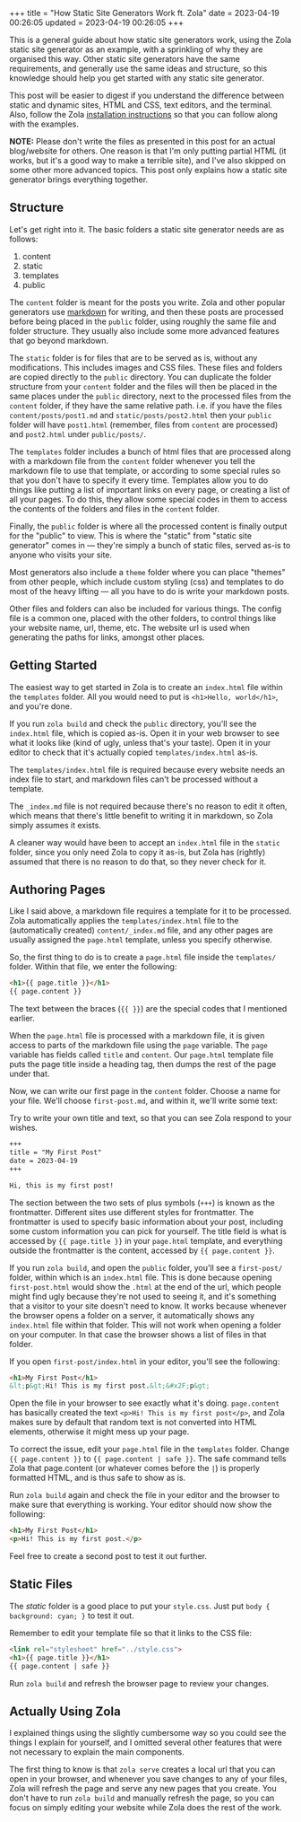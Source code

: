 +++
title = "How Static Site Generators Work ft. Zola"
date = 2023-04-19 00:26:05
updated = 2023-04-19 00:26:05
+++

<!--
TODO: clarify where to use terminal commands.
TODO: mention template engine
-->

This is a general guide about how static site generators work,
using the Zola static site generator as an example,
with a sprinkling of why they are organised this way.
Other static site generators have the same requirements,
and generally use the same ideas and structure,
so this knowledge should help you get started with
any static site generator.

This post will be easier to digest if you understand
the difference between static and dynamic sites,
HTML and CSS, text editors, and the terminal.
Also, follow the Zola [installation instructions][install]
so that you can follow along with the examples.

**NOTE:** Please don't write the files as presented in this post
for an actual blog/website for others.
One reason is that I'm only putting partial HTML
(it works, but it's a good way to make a terrible site),
and I've also skipped on some other more advanced topics.
This post only explains how a static site generator
brings everything together.

## Structure

Let's get right into it.
The basic folders a static site generator needs are as follows:

1. content
2. static
3. templates
4. public

The `content` folder is meant for the posts you write.
Zola and other popular generators use [markdown][md] for writing,
and then these posts are processed
before being placed in the `public` folder,
using roughly the same file and folder structure.
They usually also include some more advanced features
that go beyond markdown.

The `static` folder is for files that are to be served as is,
without any modifications.
This includes images and CSS files.
These files and folders are copied directly to the `public` directory.
You can duplicate the folder structure from your `content` folder
and the files will then be placed in the same places
under the `public` directory,
next to the processed files from the `content` folder,
if they have the same relative path.
i.e. if you have the files `content/posts/post1.md`
and `static/posts/post2.html`
then your `public` folder will have `post1.html`
(remember, files from `content` are processed)
and `post2.html` under `public/posts/`.

The `templates` folder includes a bunch of html
files that are processed along with
a markdown file from the `content` folder
whenever you tell the markdown file to use that template,
or according to some special rules
so that you don't have to specify it every time.
Templates allow you to do things like
putting a list of important links on every page,
or creating a list of all your pages.
To do this, they allow some special codes in them
to access the contents of the folders and files
in the `content` folder.

Finally, the `public` folder is where all the processed content
is finally output for the "public" to view.
This is where the "static" from "static site generator" comes in —
they're simply a bunch of static files,
served as-is to anyone who visits your site.

Most generators also include a `theme` folder
where you can place "themes" from other people,
which include custom styling (css) and templates
to do most of the heavy lifting —
all you have to do is write your markdown posts.

Other files and folders can also be included for various things.
The config file is a common one, placed with the other folders,
to control things like your website name, url, theme, etc.
The website url is used when generating the paths for links,
amongst other places.

## Getting Started

The easiest way to get started in Zola is to create an `index.html`
file within the `templates` folder.
All you would need to put is `<h1>Hello, world</h1>`,
and you're done.

If you run `zola build` and check the `public` directory,
you'll see the `index.html` file, which is copied as-is.
Open it in your web browser to see what it looks like
(kind of ugly, unless that's your taste).
Open it in your editor to check that
it's actually copied `templates/index.html` as-is.

The `templates/index.html` file is required because
every website needs an index file to start,
and markdown files can't be processed without a template.

The `_index.md` file is not required
because there's no reason to edit it often,
which means that there's little benefit to writing it in markdown,
so Zola simply assumes it exists.

A cleaner way would have been to accept
an `index.html` file in the `static` folder,
since you only need Zola to copy it as-is,
but Zola has (rightly) assumed
that there is no reason to do that,
so they never check for it.

## Authoring Pages

Like I said above, a markdown file requires a template
for it to be processed.
Zola automatically applies the `templates/index.html` file
to the (automatically created) `content/_index.md` file,
and any other pages are usually assigned the `page.html` template,
unless you specify otherwise.

So, the first thing to do is to create a `page.html` file
inside the `templates/` folder.
Within that file, we enter the following:

```html
<h1>{{ page.title }}</h1>
{{ page.content }}
```

The text between the braces (`{{ }}`) are the special codes
that I mentioned earlier.

When the `page.html` file is processed with a markdown file,
it is given access to parts of the markdown file using
the `page` variable.
The `page` variable has fields called `title` and `content`.
Our `page.html` template file puts the page title inside a heading tag,
then dumps the rest of the page under that.

Now, we can write our first page in the `content` folder.
Choose a name for your file.
We'll choose `first-post.md`,
and within it, we'll write some text:

Try to write your own title and text,
so that you can see Zola respond to your wishes.

```md
+++
title = "My First Post"
date = 2023-04-19
+++

Hi, this is my first post!
```

The section between the two sets of plus symbols (`+++`)
is known as the frontmatter.
Different sites use different styles for frontmatter.
The frontmatter is used to specify basic information about your post,
including some custom information you can pick for yourself.
The title field is what is accessed by `{{ page.title }}`
in your `page.html` template,
and everything outside the frontmatter is the content,
accessed by `{{ page.content }}`.

If you run `zola build`,
and open the `public` folder,
you'll see a `first-post/` folder,
within which is an `index.html` file.
This is done because opening `first-post.html`
would show the `.html` at the end of the url,
which people might find ugly
because they're not used to seeing it,
and it's something that a visitor to your site
doesn't need to know.
It works because whenever the browser opens a folder on a server,
it automatically shows any `index.html` file within that folder.
This will not work when opening a folder on your computer.
In that case the browser shows a list of files in that folder.

If you open `first-post/index.html` in your editor,
you'll see the following:

```html
<h1>My First Post</h1>
&lt;p&gt;Hi! This is my first post.&lt;&#x2F;p&gt;
```

Open the file in your browser to see exactly what it's doing.
`page.content` has basically created the text
`<p>Hi! This is my first post</p>`,
and Zola makes sure by default that random text
is not converted into HTML elements,
otherwise it might mess up your page.

To correct the issue, edit your `page.html` file
in the `templates` folder.
Change `{{ page.content }}` to `{{ page.content | safe }}`.
The safe command tells Zola that page.content
(or whatever comes before the `|`)
is properly formatted HTML,
and is thus safe to show as is.

Run `zola build` again and check the file
in your editor and the browser
to make sure that everything is working.
Your editor should now show the following:

```html
<h1>My First Post</h1>
<p>Hi! This is my first post.</p>
```

Feel free to create a second post to test it out further.

## Static Files

The _static_ folder is a good place to put your `style.css`.
Just put `body { background: cyan; }` to test it out.

Remember to edit your template file
so that it links to the CSS file:

```html
<link rel="stylesheet" href="../style.css">
<h1>{{ page.title }}</h1>
{{ page.content | safe }}
```

Run `zola build` and refresh the browser page to review your changes.

## Actually Using Zola

I explained things using the slightly cumbersome way
so you could see the things I explain for yourself,
and I omitted several other features that were
not necessary to explain the main components.

The first thing to know is that `zola serve`
creates a local url that you can open in your browser,
and whenever you save changes to any of your files,
Zola will refresh the page
and serve any new pages that you create.
You don't have to run `zola build` and manually refresh the page,
so you can focus on simply editing your website
while Zola does the rest of the work.

[install]: https://www.getzola.org/documentation/getting-started/installation/
[md]: https://spec.commonmark.org/dingus/
